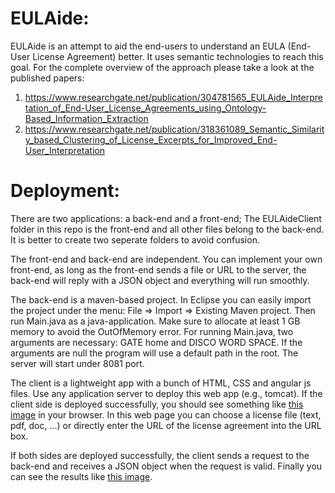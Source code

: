 # EULAide: 
EULAide is an attempt to aid the end-users to understand an EULA (End-User License Agreement) better. It uses semantic technologies to reach this goal. 
For the complete overview of the approach please take a look at the published papers: 
1. https://www.researchgate.net/publication/304781565_EULAide_Interpretation_of_End-User_License_Agreements_using_Ontology-Based_Information_Extraction
2. https://www.researchgate.net/publication/318361089_Semantic_Similarity_based_Clustering_of_License_Excerpts_for_Improved_End-User_Interpretation

# Deployment: 
There are two applications: a back-end and a front-end; The EULAideClient folder in this repo is the front-end and all other files belong to the back-end. It is better to create two seperate folders to avoid confusion. 

The front-end and back-end are independent. You can implement your own front-end, as long as the front-end sends a file or URL to the server, the back-end will reply with a JSON object and everything will run smoothly.

The back-end is a maven-based project. In Eclipse you can easily import the project under the menu: File => Import => Existing Maven project.
Then run Main.java as a java-application. Make sure to allocate at least 1 GB memory to avoid the OutOfMemory error. For running Main.java, two arguments are necessary: GATE home and DISCO WORD SPACE. If the arguments are null the program will use a default path in the root. The server will start under 8081 port.

The client is a lightweight app with a bunch of HTML, CSS and angular js files. Use any application server to deploy this web app (e.g., tomcat). If the client side is deployed successfully, you should see something like [this image](https://github.com/SmartDataAnalytics/EULAide/blob/master/EULAideClient.png) in your browser. In this web page you can choose a license file (text, pdf, doc, ...) or directly enter the URL of the license agreement into the URL box.

If both sides are deployed successfully, the client sends a request to the back-end and receives a JSON object when the request is valid.
Finally you can see the results like [this image](https://github.com/SmartDataAnalytics/EULAide/blob/master/screenshot.png).




